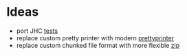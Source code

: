 # Ideas

- port JHC [tests](https://github.com/johnmeacham/jhc/tree/master/regress)
- replace custom pretty printer with modern [prettyprinter](https://github.com/quchen/prettyprinter)
- replace custom chunked file format with more flexible [zip](https://github.com/mrkkrp/zip)
